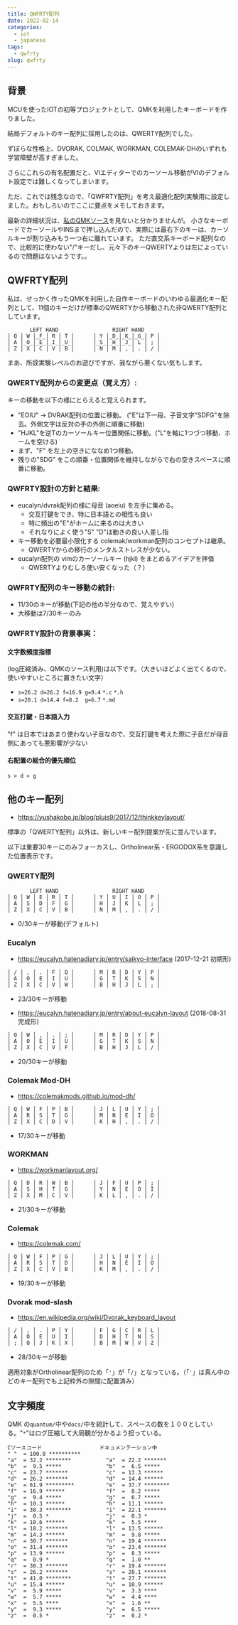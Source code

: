```yaml
---
title: QWFRTY配列
date: 2022-02-14
categories:
  - iot
  - japanese
tags:
  - qwfrty
slug: qwfrty
---
```


## 背景

MCUを使ったIOTの初等プロジェクトとして、QMKを利用したキーボードを作りました。

結局デフォルトのキー配列に採用したのは、QWERTY配列でした。

ずぼらな性格上、DVORAK, COLMAK, WORKMAN, COLEMAK-DHのいずれも学習障壁が高すぎました。

さらにこれらの有名配置だと、VIエディターでのカーソール移動がVIのデフォルト設定では難しくなってしまいます。

ただ、これでは残念なので、「QWFRTY配列」を考え最適化配列実験用に設定しました。おもしろいのでここに要点をメモしておきます。

最新の詳細状況は、[私のQMKソース](https://github.com/osamuaoki/qmk_firmware/blob/osamu1/keyboards/cgc56/keymaps/default/keymap.c)を見ないと分かりませんが。
小さなキーボードでカーソールやINSまで押し込んだので、実際には最右下のキーは、カーソルキーが割り込みもう一つ右に離れています。
ただ直交系キーボード配列なので、比較的に使わない"/"キーだし、元々下のキーQWERTYよりは左によっているので問題はないようです。。

## QWFRTY配列

私は、せっかく作ったQMKを利用した自作キーボードのいわゆる最適化キー配列として、11個のキーだけが標準のQWERTYから移動された非QWERTY配列としています。

```
       LEFT HAND                 RIGHT HAND
│ Q │ W │_F_│ R │ T │      │ Y │_D_│_K_│_G_│ P │
│ A │_O_│_E_│_I_│_U_│      │_S_│_H_│_J_│ L │ ; │
│ Z │ X │ C │ V │ B │      │ N │ M │ , │ . │ / │
```

まあ、所詮実験レベルのお遊びですが、我ながら悪くない気もします。

### QWERTY配列からの変更点（覚え方）:

キーの移動を以下の様にとらえると覚えられます。

* "EOIU" -> DVRAK配列の位置に移動。 ("E"は下一段、子音文字"SDFG"を除去。外側文字は反対の手の外側に順番に移動)
* "HJKL"を逆Tのカーソールキー位置関係に移動。("L"を軸に1つづつ移動、ホームを空ける)
* まず、"F" を左上の空きにななめ1つ移動。
* 残りの"SDG" をこの順番・位置関係を維持しながらで右の空きスペースに順番に移動。

### QWFRTY設計の方針と結果:

* eucalyn/dvrak配列の様に母音 (aoeiu) を左手に集める。
    * 交互打鍵をでき、特に日本語との相性も良い
    * 特に頻出の"E"がホームに来るのは大きい
    * それなりによく使う"S" "D"は動きの良い人差し指
* キー移動を必要最小限化する colemak/workman配列のコンセプトは継承。
    * QWERTYからの移行のメンタルストレスが少ない。
* eucalyn配列の vimのカーソールキー (hjkl) をまとめるアイデアを拝借
    * QWERTYよりむしろ使い安くなった（？）

### QWFRTY配列のキー移動の統計:

* 11/30のキーが移動(下記の他の半分なので、覚えやすい)
* 大移動は7/30キーのみ

### QWFRTY設計の背景事実：

#### 文字数頻度指標

(log圧縮済み、QMKのソース利用)は以下です。（大きいほどよく出てくるので、使いやすいところに置きたい文字）

* `s=26.2 d=26.2 f=16.9 g=9.4` `*.c` `*.h`
* `s=20.1 d=14.4 f=8.2  g=6.7` `*.md`

#### 交互打鍵・日本語入力

"f" は日本ではあまり使わない子音なので、交互打鍵を考えた際に子音だが母音側にあっても悪影響が少ない

#### 右配置の総合的優先順位

`s > d > g`

## 他のキー配列

* https://yushakobo.jp/blog/pluis9/2017/12/thinkkeylayout/

標準の「QWERTY配列」以外は、新しいキー配列提案が先に並んでいます。

以下は重要30キーにのみフォーカスし、Ortholinear系・ERGODOX系を意識した位置表示です。

### QWERTY配列
```
       LEFT HAND                 RIGHT HAND
│ Q │ W │ E │ R │ T │      │ Y │ U │ I │ O │ P │
│ A │ S │ D │ F │ G │      │ H │ J │ K │ L │ ; │
│ Z │ X │ C │ V │ B │      │ N │ M │ , │ . │ / │
```
* 0/30キーが移動(デフォルト)

### Eucalyn

* https://eucalyn.hatenadiary.jp/entry/saikyo-interface (2017-12-21 初期形)
```
│ / │ , │ . │ F │ Q │      │ M │ R │ D │ Y │ P │
│ A │ O │ E │ I │ U │      │ G │ T │ K │ S │ N │
│ Z │ X │ C │ V │ W │      │ B │ H │ J │ L │ ; │
```
* 23/30キーが移動

* https://eucalyn.hatenadiary.jp/entry/about-eucalyn-layout (2018-08-31 完成形)
```
│ Q │ W │ , │ . │ ; │      │ M │ R │ D │ Y │ P │
│ A │ O │ E │ I │ U │      │ G │ T │ K │ S │ N │
│ Z │ X │ C │ V │ F │      │ B │ H │ J │ L │ / │
```
* 20/30キーが移動

### Colemak Mod-DH

* https://colemakmods.github.io/mod-dh/
```
│ Q │ W │ F │ P │ B │      │ J │ L │ U │ Y │ ; │
│ A │ R │ S │ T │ G │      │ M │ N │ E │ I │ O │
│ Z │ X │ C │ D │ V │      │ K │ H │ , │ . │ / │
```
* 17/30キーが移動

### WORKMAN

* https://workmanlayout.org/
```
│ Q │ D │ R │ W │ B │      │ J │ F │ U │ P │ ; │
│ A │ S │ H │ T │ G │      │ Y │ N │ E │ O │ I │
│ Z │ X │ M │ C │ V │      │ K │ L │ , │ . │ / │
```
* 21/30キーが移動

### Colemak

* https://colemak.com/
```
│ Q │ W │ F │ P │ G │      │ J │ L │ U │ Y │ ; │
│ A │ R │ S │ T │ D │      │ H │ N │ E │ I │ O │
│ Z │ X │ C │ V │ B │      │ K │ M │ , │ . │ / │
```
* 19/30キーが移動

### Dvorak mod-slash

* https://en.wikipedia.org/wiki/Dvorak_keyboard_layout

```
│ / │ , │ . │ P │ Y │      │ F │ G │ C │ R │ L │
│ A │ O │ E │ U │ I │      │ D │ H │ T │ N │ S │
│ ; │ Q │ J │ K │ X │      │ B │ M │ W │ V │ Z │
```
* 28/30キーが移動

適用対象がOrtholinear配列のため「`'`」が「`/`」となっている。（「`'`」は真ん中のどのキー配列でも上記枠外の隙間に配置済み）

## 文字頻度

QMK の`quantum/`中や`docs/`中を統計して、スペースの数を１００としている。"`*`"はログ圧縮して大局観が分かるよう担っている。

```
Cソースコード                  ドキュメンテーション中
" "  = 100.0 **********
"a"  = 32.2 ********           "a"  = 22.2 *******
"b"  =  9.5 *****              "b"  =  6.5 *****
"c"  = 23.7 *******            "c"  = 13.3 ******
"d"  = 26.2 *******            "d"  = 14.4 ******
"e"  = 61.9 *********          "e"  = 37.7 ********
"f"  = 16.9 ******             "f"  =  8.2 *****
"g"  =  9.4 *****              "g"  =  6.7 *****
"h"  = 10.3 ******             "h"  = 11.1 ******
"i"  = 38.3 ********           "i"  = 22.1 *******
"j"  =  0.5 *                  "j"  =  0.3 *
"k"  = 10.6 ******             "k"  =  5.5 ****
"l"  = 18.2 *******            "l"  = 13.5 ******
"m"  = 14.3 ******             "m"  =  9.8 *****
"n"  = 30.7 *******            "n"  = 19.4 *******
"o"  = 31.4 *******            "o"  = 23.4 *******
"p"  = 13.9 ******             "p"  =  8.3 *****
"q"  =  0.9 *                  "q"  =  1.0 **
"r"  = 30.3 *******            "r"  = 19.4 *******
"s"  = 26.2 *******            "s"  = 20.1 *******
"t"  = 41.0 ********           "t"  = 27.7 *******
"u"  = 15.4 ******             "u"  = 10.9 ******
"v"  =  5.9 *****              "v"  =  3.3 ****
"w"  =  5.7 *****              "w"  =  4.4 ****
"x"  =  5.5 ****               "x"  =  1.6 **
"y"  =  9.3 *****              "y"  =  6.5 *****
"z"  =  0.5 *                  "z"  =  0.2 *
````

<!-- vim: se ai tw=79: -->


